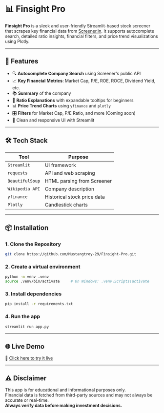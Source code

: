 
# 📊 Finsight Pro

**Finsight Pro** is a sleek and user-friendly Streamlit-based stock screener that scrapes key financial data from [Screener.in](https://www.screener.in/). It supports autocomplete search, detailed ratio insights, financial filters, and price trend visualizations using Plotly.

---

## 🚀 Features

- 🔍 **Autocomplete Company Search** using Screener's public API
- 📈 **Key Financial Metrics**: Market Cap, P/E, ROE, ROCE, Dividend Yield, etc.
- 📚 **Summary** of the company
- 🧠 **Ratio Explanations** with expandable tooltips for beginners
- 📊 **Price Trend Charts** using `yfinance` and `plotly`
- 🎛️ **Filters** for Market Cap, P/E Ratio, and more (Coming soon)
- 🧾 Clean and responsive UI with Streamlit

---

## 🛠️ Tech Stack

| Tool | Purpose |
|------|---------|
| `Streamlit` | UI framework |
| `requests` | API and web scraping |
| `BeautifulSoup` | HTML parsing from Screener |
| `Wikipedia API` | Company description |
| `yfinance` | Historical stock price data |
| `Plotly` | Candlestick charts |

---

## 📦 Installation

### 1. Clone the Repository

```bash
git clone https://github.com/Mustangtroy-29/Finsight-Pro.git
```

### 2. Create a virtual environment

```bash
python -m venv .venv
source .venv/bin/activate     # On Windows: .venv\Scripts\activate
```

### 3. Install dependencies

```bash
pip install -r requirements.txt
```

### 4. Run the app

```bash
streamlit run app.py
```
---

## 🌐 Live Demo  
🔗 [Click here to try it live](https://your-streamlit-app-link)

---

## ⚠️ Disclaimer  
This app is for educational and informational purposes only.  
Financial data is fetched from third-party sources and may not always be accurate or real-time.  
**Always verify data before making investment decisions.**
